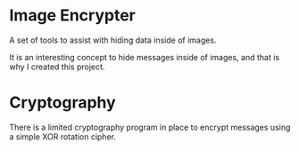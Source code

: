 # Image Encrypter #
A set of tools to assist with hiding data inside of images.

It is an interesting concept to hide messages inside of images, and
that is why I created this project.

# Cryptography #
There is a limited cryptography program in place to encrypt messages
using a simple XOR rotation cipher. 
